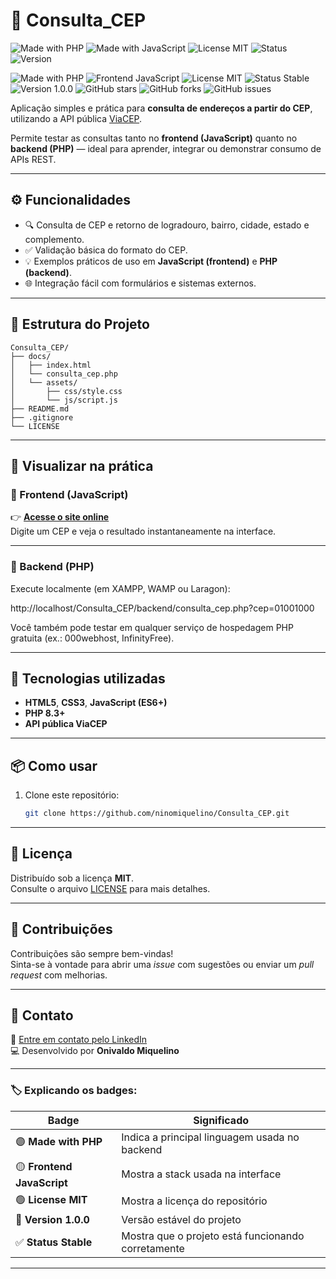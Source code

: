 # 🧭 Consulta_CEP

![Made with PHP](https://img.shields.io/badge/Made%20with-PHP-777BB4?logo=php&logoColor=white)
![Made with JavaScript](https://img.shields.io/badge/Frontend-JavaScript-F7DF1E?logo=javascript&logoColor=black)
![License MIT](https://img.shields.io/badge/License-MIT-green)
![Status](https://img.shields.io/badge/Status-Stable-success)
![Version](https://img.shields.io/badge/Version-1.0.0-blue)

![Made with PHP](https://img.shields.io/badge/PHP-777BB4?logo=php&logoColor=white)
![Frontend JavaScript](https://img.shields.io/badge/Frontend-JavaScript-F7DF1E?logo=javascript&logoColor=black)
![License MIT](https://img.shields.io/badge/License-MIT-green)
![Status Stable](https://img.shields.io/badge/Status-Stable-success)
![Version 1.0.0](https://img.shields.io/badge/Version-1.0.0-blue)
![GitHub stars](https://img.shields.io/github/stars/NinoMiquelino/Consulta_CEP?style=social)
![GitHub forks](https://img.shields.io/github/forks/NinoMiquelino/Consulta_CEP?style=social)
![GitHub issues](https://img.shields.io/github/issues/NinoMiquelino/Consulta_CEP)

Aplicação simples e prática para **consulta de endereços a partir do CEP**, utilizando a API pública [ViaCEP](https://viacep.com.br/).

Permite testar as consultas tanto no **frontend (JavaScript)** quanto no **backend (PHP)** — ideal para aprender, integrar ou demonstrar consumo de APIs REST.

---

## ⚙️ Funcionalidades
- 🔍 Consulta de CEP e retorno de logradouro, bairro, cidade, estado e complemento.  
- ✅ Validação básica do formato do CEP.  
- 💡 Exemplos práticos de uso em **JavaScript (frontend)** e **PHP (backend)**.  
- 🌐 Integração fácil com formulários e sistemas externos.  

---

## 🧩 Estrutura do Projeto
```
Consulta_CEP/
├── docs/
│   ├── index.html
│   └── consulta_cep.php
│   └── assets/
│       ├── css/style.css
│       └── js/script.js
├── README.md
├── .gitignore
└── LICENSE
```
---

## 🚀 Visualizar na prática

### 🔸 Frontend (JavaScript)
👉 [**Acesse o site online**](https://ninomiquelino.github.io/Consulta_CEP/)  
Digite um CEP e veja o resultado instantaneamente na interface.

---

### 🔹 Backend (PHP)
Execute localmente (em XAMPP, WAMP ou Laragon):

http://localhost/Consulta_CEP/backend/consulta_cep.php?cep=01001000

Você também pode testar em qualquer serviço de hospedagem PHP gratuita (ex.: 000webhost, InfinityFree).

---

## 🧠 Tecnologias utilizadas
- **HTML5**, **CSS3**, **JavaScript (ES6+)**  
- **PHP 8.3+**  
- **API pública ViaCEP**

---

## 📦 Como usar
1. Clone este repositório:
   ```bash
   git clone https://github.com/ninomiquelino/Consulta_CEP.git

---   

## 🧾 Licença
Distribuído sob a licença **MIT**.  
Consulte o arquivo [LICENSE](LICENSE) para mais detalhes.

---

## 🤝 Contribuições
Contribuições são sempre bem-vindas!  
Sinta-se à vontade para abrir uma *issue* com sugestões ou enviar um *pull request* com melhorias.

---

## 💬 Contato
📧 [Entre em contato pelo LinkedIn](https://www.linkedin.com/in/onivaldomiquelino/)  
💻 Desenvolvido por **Onivaldo Miquelino**

---

### 🏷️ Explicando os badges:
| Badge | Significado |
|--------|--------------|
| 🟣 **Made with PHP** | Indica a principal linguagem usada no backend |
| 🟡 **Frontend JavaScript** | Mostra a stack usada na interface |
| 🟢 **License MIT** | Mostra a licença do repositório |
| 💙 **Version 1.0.0** | Versão estável do projeto |
| ✅ **Status Stable** | Mostra que o projeto está funcionando corretamente |

---
